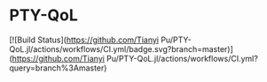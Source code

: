 # PTY-QoL

[![Build Status](https://github.com/Tianyi Pu/PTY-QoL.jl/actions/workflows/CI.yml/badge.svg?branch=master)](https://github.com/Tianyi Pu/PTY-QoL.jl/actions/workflows/CI.yml?query=branch%3Amaster)
